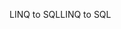 <span data-ttu-id="d8ab9-101">LINQ to SQL</span><span class="sxs-lookup"><span data-stu-id="d8ab9-101">LINQ to SQL</span></span>